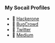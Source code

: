 ### My Socail Profiles
- 🔰 [Hackerone](https://hackerone.com/br0k3nsec)
- 🔰 [BugCrowd](https://bugcrowd.com/br0k3nsec)
- 🔰 [Twitter](https://twitter.com/br0k3nsec)
- 🔰 [Medium](https://medium.com/@b0k3nsec)


